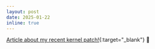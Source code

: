 ```yaml
---
layout: post
date: 2025-01-22
inline: true
---
```

[Article about my recent kernel patch!](https://www.phoronix.com/news/Linux-Optimize-TLB-Flush-Reclaim){:target="\_blank"} :penguin:
